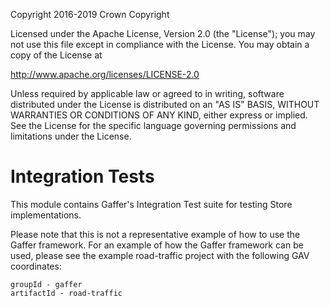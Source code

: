 Copyright 2016-2019 Crown Copyright

Licensed under the Apache License, Version 2.0 (the "License");
you may not use this file except in compliance with the License.
You may obtain a copy of the License at

  http://www.apache.org/licenses/LICENSE-2.0

Unless required by applicable law or agreed to in writing, software
distributed under the License is distributed on an "AS IS" BASIS,
WITHOUT WARRANTIES OR CONDITIONS OF ANY KIND, either express or implied.
See the License for the specific language governing permissions and
limitations under the License.

Integration Tests
=================

This module contains Gaffer's Integration Test suite for testing Store implementations.

Please note that this is not a representative example of how to use the
Gaffer framework. For an example of how the Gaffer framework can be used,
please see the example road-traffic project with the following GAV coordinates:

```
groupId - gaffer
artifactId - road-traffic
```
